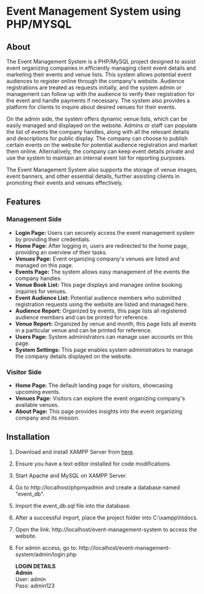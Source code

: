 # Event Management System using PHP/MYSQL
## About

The Event Management System is a PHP/MySQL project designed to assist event organizing companies in efficiently managing client event details and marketing their events and venue lists. This system allows potential event audiences to register online through the company's website. Audience registrations are treated as requests initially, and the system admin or management can follow up with the audience to verify their registration for the event and handle payments if necessary. The system also provides a platform for clients to inquire about desired venues for their events.

On the admin side, the system offers dynamic venue lists, which can be easily managed and displayed on the website. Admins or staff can populate the list of events the company handles, along with all the relevant details and descriptions for public display. The company can choose to publish certain events on the website for potential audience registration and market them online. Alternatively, the company can keep event details private and use the system to maintain an internal event list for reporting purposes.

The Event Management System also supports the storage of venue images, event banners, and other essential details, further assisting clients in promoting their events and venues effectively.

## Features

### Management Side

- **Login Page:** Users can securely access the event management system by providing their credentials.
- **Home Page:** After logging in, users are redirected to the home page, providing an overview of their tasks.
- **Venues Page:** Event organizing company's venues are listed and managed on this page.
- **Events Page:** The system allows easy management of the events the company handles.
- **Venue Book List:** This page displays and manages online booking inquiries for venues.
- **Event Audience List:** Potential audience members who submitted registration requests using the website are listed and managed here.
- **Audience Report:** Organized by events, this page lists all registered audience members and can be printed for reference.
- **Venue Report:** Organized by venue and month, this page lists all events in a particular venue and can be printed for reference.
- **Users Page:** System administrators can manage user accounts on this page.
- **System Settings:** This page enables system administrators to manage the company details displayed on the website.

### Visitor Side

- **Home Page:** The default landing page for visitors, showcasing upcoming events.
- **Venues Page:** Visitors can explore the event organizing company's available venues.
- **About Page:** This page provides insights into the event organizing company and its mission.

## Installation

1. Download and install XAMPP Server from [here](https://www.apachefriends.org/download.html).
2. Ensure you have a text editor installed for code modifications.
3. Start Apache and MySQL on XAMPP Server.
4. Go to http://localhost/phpmyadmin and create a database named "event_db".
5. Import the event_db.sql file into the database.
6. After a successful import, place the project folder into C:\xampp\htdocs.
7. Open the link: http://localhost/event-management-system to access the website.
8. For admin access, go to: http://localhost/event-management-system/admin/login.php

   **LOGIN DETAILS**  
   **Admin**  
   User: admin  
   Pass: admin123

